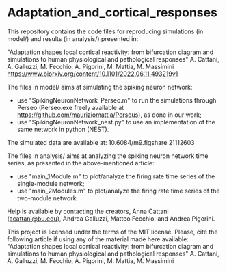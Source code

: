 # Adaptation_and_cortical_responses

This repository contains the code files for reproducing simulations (in model/) and results (in analysis/) presented in:

"Adaptation shapes local cortical reactivity: from bifurcation diagram and simulations to human physiological and pathological responses"
A. Cattani, A. Galluzzi, M. Fecchio, A. Pigorini, M. Mattia, M. Massimini
https://www.biorxiv.org/content/10.1101/2022.06.11.493219v1

The files in model/ aims at simulating the spiking neuron network:
- use "SpikingNeuronNetwork_Perseo.m" to run the simulations through Perseo (Perseo.exe freely available at https://github.com/mauriziomattia/Perseus), as done in our work;
- use "SpikingNeuronNetwork_nest.py" to use an implementation of the same network in python (NEST).

The simulated data are available at: 10.6084/m9.figshare.21112603

The files in analysis/ aims at analyzing the spiking neuron network time series, as presented in the above-mentioned article:
- use "main_1Module.m" to plot/analyze the firing rate time series of the single-module network;
- use "main_2Modules.m" to plot/analyze the firing rate time series of the two-module network.

Help is available by contacting the creators, Anna Cattani (acattani@bu.edu), Andrea Galluzzi, Matteo Fecchio, and Andrea Pigorini.

This project is licensed under the terms of the MIT license.
Please, cite the following article if using any of the material made here available:
"Adaptation shapes local cortical reactivity: from bifurcation diagram and simulations to human physiological and pathological responses"
A. Cattani, A. Galluzzi, M. Fecchio, A. Pigorini, M. Mattia, M. Massimini







